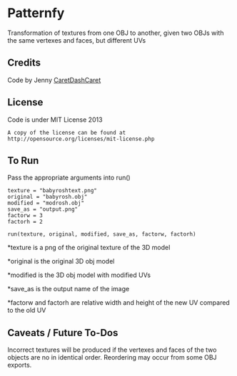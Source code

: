 Patternfy
============

Transformation of textures from one OBJ to another, given two OBJs with the same vertexes and faces, but different UVs

Credits
-------------

Code by Jenny [CaretDashCaret](http://caretdashcaret.wordpress.com/)


License
-------------

Code is under MIT License 2013

	A copy of the license can be found at http://opensource.org/licenses/mit-license.php

To Run
-------------
Pass the appropriate arguments into run()

```
texture = "babyroshtext.png"
original = "babyrosh.obj"
modified = "modrosh.obj"
save_as = "output.png"
factorw = 3
factorh = 2

run(texture, original, modified, save_as, factorw, factorh)
```

*texture is a png of the original texture of the 3D model

*original is the original 3D obj model

*modified is the 3D obj model with modified UVs

*save_as is the output name of the image

*factorw and factorh are relative width and height of the new UV compared to the old UV

Caveats / Future To-Dos
-------------
Incorrect textures will be produced if the vertexes and faces of the two objects are no in identical order. Reordering may occur from some OBJ exports.
